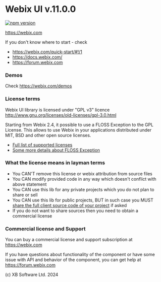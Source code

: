 Webix UI v.11.0.0
================

[![npm version](https://badge.fury.io/js/webix.svg)](https://badge.fury.io/js/webix)

https://webix.com

If you don't know where to start - check 

- https://webix.com/quick-start/#!/1
- https://docs.webix.com/
- https://forum.webix.com


### Demos

Check https://webix.com/demos


### License terms

Webix UI library is licensed under "GPL v3" licence
http://www.gnu.org/licenses/old-licenses/gpl-3.0.html

Starting from Webix 2.4, it possible to use a FLOSS Exception to the GPL License. This allows to use Webix in your applications distributed under MIT, BSD and other open source licenses. 

- [Full list of supported licenses](https://webix.com/legalnote/license-exception/)
- [Some more details about FLOSS Exception](https://webix.com/blog/using-webix-in-open-source/)

### What the license means in layman terms

- You CAN'T remove this license or webix attribution from source files
- You CAN modify provided code in any way which doesn't conflict with above statement
- You CAN use this lib for any private projects which you do not plan to share or sell
- You CAN use this lib for public projects, BUT in such case you MUST [share the full client source code of your project](http://forum.webix.com/discussion/4023/does-an-open-source-app-that-uses-webix-have-to-become-gpl-licensed) if asked
- If you do not want to share sources then you need to obtain a commercial license


### Commercial license and Support

You can buy a commercial license and support subscription at https://webix.com

If you have questions about functionality of the component 
or have some issue with API and behavior of the component,
you can get help at https://forum.webix.com



(c) XB Software Ltd. 2024